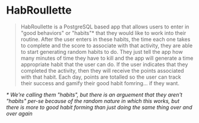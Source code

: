 # HabRoullette

>HabRoullette is a PostgreSQL based app that allows users to enter in "good behaviors" or "habits"\* that they would like to work into their routine. After the user enters in these habits, the time each one takes to complete and the score to associate with that activity, they are able to start generating random habits to do. They just tell the app how many minutes of time they have to kill and the app will generate a time appropriate habit that the user can do. If the user indicates that they completed the activity, then they will receive the points associated with that habit. Each day, points are totalled so the user can track their success and gamify their good habit fomring... if they want.

   *\* We're calling them "habits", but there is an arguement that they aren't "habits" per-se because of the random nature in which this works, but there is more to good habit forming than just doing the same thing over and over again*


